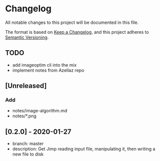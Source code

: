 # Changelog

All notable changes to this project will be documented in this file.

The format is based on [Keep a Changelog](https://keepachangelog.com/en/1.0.0/),
and this project adheres to [Semantic Versioning](https://semver.org/spec/v2.0.0.html).

## TODO

- add imageoptim cli into the mix
- implement notes from Azellaz repo

## [Unreleased]

### Add

- notes/image-algorithm.md
- notes/\*.png

## [0.2.0] - 2020-01-27

- branch: master
- description: Get Jimp reading input file, manipulating it, then writing a new file to disk
